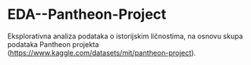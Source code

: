 # EDA--Pantheon-Project
Eksplorativna analiza podataka o istorijskim ličnostima, na osnovu skupa podataka Pantheon projekta (https://www.kaggle.com/datasets/mit/pantheon-project).
